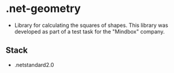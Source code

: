 # .net-geometry
- Library for calculating the squares of shapes. This library was developed as part of a test task for the "Mindbox" company.

## Stack
- .netstandard2.0

